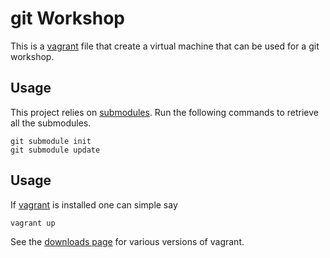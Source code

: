 git Workshop
============

This is a [vagrant][1] file that create a virtual machine that can be
used for a git workshop.

Usage
-----

This project relies on [submodules][2]. Run the following commands to
retrieve all the submodules.

    git submodule init
    git submodule update

Usage
-----

If [vagrant][1] is installed one can simple say

    vagrant up

See the [downloads page][3] for various versions of vagrant.

[1]: http://vagrantup.com/ "Vagrant Homepage"
[2]: http://git-scm.com/book/en/Git-Tools-Submodules "Git documentation on submodules"
[3]: http://downloads.vagrantup.com/tags/v1.0.5 "Download page for vagrant"
